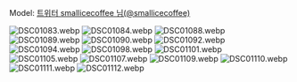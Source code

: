 ﻿---
dddd: 2024.08.17 팝콘 토
nickname: smallicecoffee
sns_type: x
sns_id: smallicecoffee
---

<a name="smallicecoffee"></a>
Model: <a href="https://x.com/smallicecoffee" target="_blank">트위터 smallicecoffee 님(@smallicecoffee)</a>

![DSC01083.webp](/assets/img/2024/08-17/스몰커피/DSC01083.webp)
![DSC01084.webp](/assets/img/2024/08-17/스몰커피/DSC01084.webp)
![DSC01088.webp](/assets/img/2024/08-17/스몰커피/DSC01088.webp)
![DSC01089.webp](/assets/img/2024/08-17/스몰커피/DSC01089.webp)
![DSC01090.webp](/assets/img/2024/08-17/스몰커피/DSC01090.webp)
![DSC01092.webp](/assets/img/2024/08-17/스몰커피/DSC01092.webp)
![DSC01094.webp](/assets/img/2024/08-17/스몰커피/DSC01094.webp)
![DSC01098.webp](/assets/img/2024/08-17/스몰커피/DSC01098.webp)
![DSC01101.webp](/assets/img/2024/08-17/스몰커피/DSC01101.webp)
![DSC01105.webp](/assets/img/2024/08-17/스몰커피/DSC01105.webp)
![DSC01107.webp](/assets/img/2024/08-17/스몰커피/DSC01107.webp)
![DSC01109.webp](/assets/img/2024/08-17/스몰커피/DSC01109.webp)
![DSC01110.webp](/assets/img/2024/08-17/스몰커피/DSC01110.webp)
![DSC01111.webp](/assets/img/2024/08-17/스몰커피/DSC01111.webp)
![DSC01112.webp](/assets/img/2024/08-17/스몰커피/DSC01112.webp)